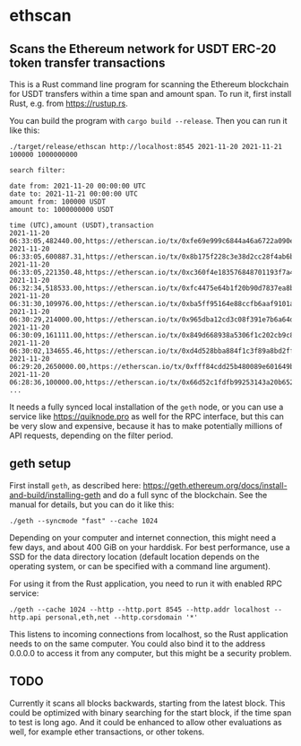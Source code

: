# ethscan
## Scans the Ethereum network for USDT ERC-20 token transfer transactions

This is a Rust command line program for scanning the Ethereum blockchain for USDT transfers within a time span and amount span. To run it, first install Rust, e.g. from https://rustup.rs.

You can build the program with `cargo build --release`. Then you can run it like this:

```
./target/release/ethscan http://localhost:8545 2021-11-20 2021-11-21 100000 1000000000

search filter:

date from: 2021-11-20 00:00:00 UTC
date to: 2021-11-21 00:00:00 UTC
amount from: 100000 USDT
amount to: 1000000000 USDT

time (UTC),amount (USDT),transaction
2021-11-20 06:33:05,482440.00,https://etherscan.io/tx/0xfe69e999c6844a46a6722a090ee3a9cfe6338c2d02e721840f280953d84c5270
2021-11-20 06:33:05,600887.31,https://etherscan.io/tx/0x8b175f228c3e38d2cc28f4ab6b4bf1a6c6156883045e7c986ec47c0fe5f63157
2021-11-20 06:33:05,221350.48,https://etherscan.io/tx/0xc360f4e183576848701193f7a456234a0e4bb849a94c7ea960b740da9088d830
2021-11-20 06:32:34,518533.00,https://etherscan.io/tx/0xfc4475e64b1f20b90d7837ea8b4129e1ed0b0fe9a4f0240338f59eca4b125572
2021-11-20 06:31:30,109976.00,https://etherscan.io/tx/0xba5ff95164e88ccfb6aaf9101ada7750ec51f935e14a421db5793f90753510b7
2021-11-20 06:30:29,214000.00,https://etherscan.io/tx/0x965dba12cd3c08f391e7b6a64d96d9b93ee13944339709995362b377b864fe30
2021-11-20 06:30:09,161111.00,https://etherscan.io/tx/0x849d668938a5306f1c202cb9c8fc342767856d777a8ce4058cf0b67b264b7375
2021-11-20 06:30:02,134655.46,https://etherscan.io/tx/0xd4d528bba884f1c3f89a8bd2ffb7b5dc37b47814bff7c51bed8cad79b306606b
2021-11-20 06:29:20,2650000.00,https://etherscan.io/tx/0xfff84cdd25b480089e601649b93d3b8ca97f4e5e21b7e0d0572a8448a022c499
2021-11-20 06:28:36,100000.00,https://etherscan.io/tx/0x66d52c1fdfb99253143a20b652136ecd758b3282265dbca100180e83f96103be
...
```

It needs a fully synced local installation of the `geth` node, or you can use a service like https://quiknode.pro as well for the RPC interface, but this can be very slow and expensive, because it has to make potentially millions of API requests, depending on the filter period.

## geth setup

First install `geth`, as described here: https://geth.ethereum.org/docs/install-and-build/installing-geth and do a full sync of the blockchain. See the manual for details, but you can do it like this:

```
./geth --syncmode "fast" --cache 1024
```

Depending on your computer and internet connection, this might need a few days, and about 400 GiB on your harddisk. For best performance, use a SSD for the data directory location (default location depends on the operating system, or can be specified with a command line argument).

For using it from the Rust application, you need to run it with enabled RPC service:

```
./geth --cache 1024 --http --http.port 8545 --http.addr localhost --http.api personal,eth,net --http.corsdomain '*'
```

This listens to incoming connections from localhost, so the Rust application needs to on the same computer. You could also bind it to the address 0.0.0.0 to access it from any computer, but this might be a security problem.

## TODO
Currently it scans all blocks backwards, starting from the latest block. This could be optimized with binary searching for the start block, if the time span to test is long ago. And it could be enhanced to allow other evaluations as well, for example ether transactions, or other tokens.
